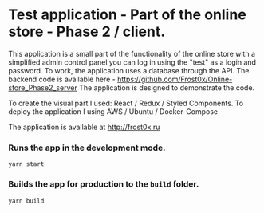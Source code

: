 # Test application - Part of the online store - Phase 2 / client.
This application is a small part of the functionality of the online store with a simplified admin control panel you can log in using the "test" as a login and password.
To work, the application uses a database through the API.
The backend code is available here - https://github.com/Frost0x/Online-store_Phase2_server
The application is designed to demonstrate the code.

To create the visual part I used: React / Redux / Styled Components.
To deploy the application I using AWS / Ubuntu / Docker-Compose 

The application is available at http://frost0x.ru

### Runs the app in the development mode. 

`yarn start`

### Builds the app for production to the `build` folder.

`yarn build`